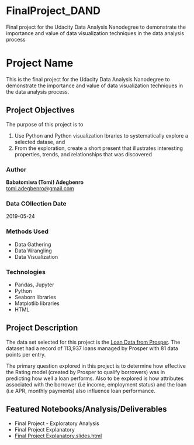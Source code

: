 # FinalProject_DAND
Final project for the Udacity Data Analysis Nanodegree to demonstrate the importance and value of data visualization techniques in the data analysis process
# Project Name
This is the final project for the Udacity Data Analysis Nanodegree to demonstrate the importance and value of data visualization techniques in the data analysis process.

## Project Objectives
The purpose of this project is to 
1. Use Python and Python visualization lbraries to systematically explore a selected datase, and 
2. From the exploration, create a short present that illustrates interesting properties, trends, and relationships that was  discovered 

### Author
**Babatomiwa (Tomi) Adegbenro**<br>
tomi.adegbenro@gmail.com

### Data COllection Date
2019-05-24
### Methods Used
* Data Gathering
* Data Wrangling
* Data Visualization

### Technologies
* Pandas, Jupyter
* Python
* Seaborn libraries
* Matplotlib libraries
* HTML

## Project Description
The data set selected for this project is the [Loan Data from Prosper](https://www.google.com/url?q=https://s3.amazonaws.com/udacity-hosted-downloads/ud651/prosperLoanData.csv&sa=D&ust=1554486256021000). The dataset had a record of 113,937 loans managed by Prosper with 81 data points per entry.

The primary question explored in this project is to determine how effective the Rating model (created by Prosper to qualify borrowers) was in predicting how well a loan performs. Also to be explored is how attributes associated with the borrower (i.e income, employment status) and the loan (i.e APR, monthly payments) also influence loan performance. 

## Featured Notebooks/Analysis/Deliverables
* Final Project - Exploratory Analysis
* Final Project Explanatory
* [Final Project Explanatory.slides.html](http://127.0.0.1:8000/Final%20Project%20Explanatory.slides.html#/12) 
